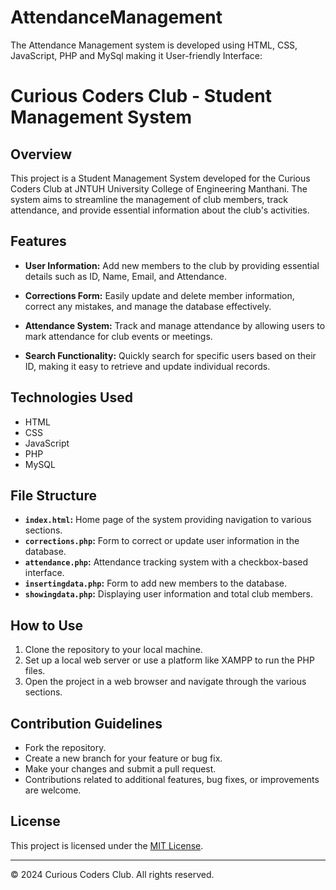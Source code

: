 # AttendanceManagement
The Attendance Management system is developed using HTML, CSS,  JavaScript, PHP and MySql making it User-friendly Interface: 
# Curious Coders Club - Student Management System

## Overview

This project is a Student Management System developed for the Curious Coders Club at JNTUH University College of Engineering Manthani. The system aims to streamline the management of club members, track attendance, and provide essential information about the club's activities.

## Features

- **User Information:** Add new members to the club by providing essential details such as ID, Name, Email, and Attendance.

- **Corrections Form:** Easily update and delete member information, correct any mistakes, and manage the database effectively.

- **Attendance System:** Track and manage attendance by allowing users to mark attendance for club events or meetings.

- **Search Functionality:** Quickly search for specific users based on their ID, making it easy to retrieve and update individual records.

## Technologies Used

- HTML
- CSS
- JavaScript
- PHP
- MySQL

## File Structure

- **`index.html`:** Home page of the system providing navigation to various sections.
- **`corrections.php`:** Form to correct or update user information in the database.
- **`attendance.php`:** Attendance tracking system with a checkbox-based interface.
- **`insertingdata.php`:** Form to add new members to the database.
- **`showingdata.php`:** Displaying user information and total club members.

## How to Use

1. Clone the repository to your local machine.
2. Set up a local web server or use a platform like XAMPP to run the PHP files.
3. Open the project in a web browser and navigate through the various sections.

## Contribution Guidelines

- Fork the repository.
- Create a new branch for your feature or bug fix.
- Make your changes and submit a pull request.
- Contributions related to additional features, bug fixes, or improvements are welcome.

## License

This project is licensed under the [MIT License](LICENSE).

---

&copy; 2024 Curious Coders Club. All rights reserved.

